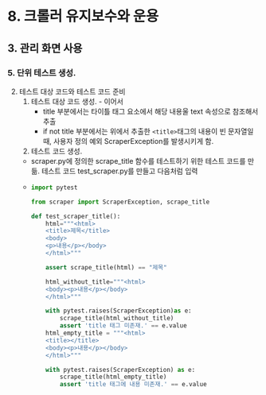 # 8. 크롤러 유지보수와 운용
## 3. 관리 화면 사용
### 5. 단위 테스트 생성.
2. 테스트 대상 코드와 테스트 코드 준비
   1. 테스트 대상 코드 생성. - 이어서
      - title 부분에서는 타이틀 태그 요소에서 해당 내용울 text 속성으로 참조해서 추출
      - if not title 부분에서는 위에서 추출한 `<title>`태그의 내용이 빈 문자열일 때, 사용자 정의 예외 ScraperException를 발생시키게 함.
    2. 테스트 코드 생성.
      - scraper.py에 정의한 scrape_title 함수를 테스트하기 위한 테스트 코드를 만듦. 테스트 코드 test_scraper.py를 만들고 다음처럼 입력
      - ```python
        import pytest

        from scraper import ScraperException, scrape_title

        def test_scraper_title():
            html="""<html>
            <title>제목</title>
            <body>
            <p>내용</p></body>
            </html>"""

            assert scrape_title(html) == "제목"

            html_without_title="""<html>
            <body><p>내용</p></body>
            </html>"""

            with pytest.raises(ScraperException)as e:
                scrape_title(html_without_title)
                assert 'title 태그 미존재.' == e.value
            html_empty_title = """<html>
            <title></title>
            <body><p>내용</p></body>
            </html>"""

            with pytest.raises(ScraperException) as e:
                scrape_title(html_empty_title)
                assert 'title 태그에 내용 미존재.' == e.value
        ```
        